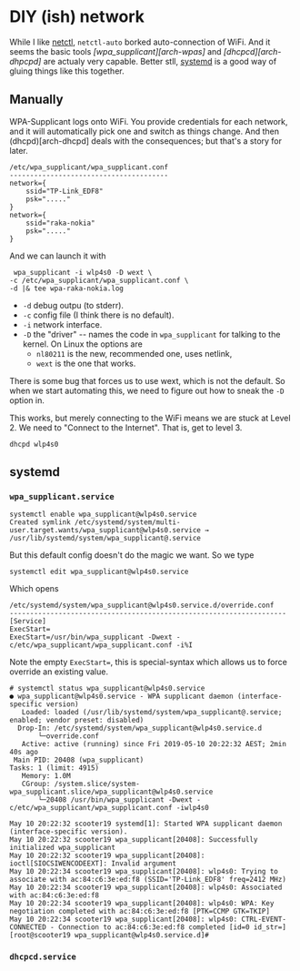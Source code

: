 DIY (ish) network
=================

While I like [netctl](netctl), `netctl-auto` borked auto-connection of WiFi.
And it seems the basic tools *[wpa_supplicant][arch-wpas]* and
*[dhcpcd][arch-dhpcpd]* are actualy very capable.  Better stll,
[systemd][arch-systemd] is a good way of gluing things like this together.


[arch-dhcpcd]: https://wiki.archlinux.org/index.php/Dhcpcd
[arch-systemd]: https://wiki.archlinux.org/index.php/systemd
[arch-wpasupp]: https://wiki.archlinux.org/index.php/WPA_supplicant

Manually
--------

WPA-Supplicant logs onto WiFi.  You provide credentials for each network, and
it will automatically pick one and switch as things change.  And then
(dhcpd)[arch-dhcpd] deals with the consequences; but that's a story for later.

    /etc/wpa_supplicant/wpa_supplicant.conf
    ---------------------------------------
    network={
	    ssid="TP-Link_EDF8"
	    psk="....."
    }
    network={
	    ssid="raka-nokia"
	    psk="....."
    }

And we can launch it with

     wpa_supplicant -i wlp4s0 -D wext \
	-c /etc/wpa_supplicant/wpa_supplicant.conf \
	-d |& tee wpa-raka-nokia.log

* `-d` debug outpu (to stderr).
* `-c` config file (I think there is no default).
* `-i` network interface.
* `-D` the "driver" -- names the code in `wpa_supplicant` for talking to the
  kernel. On Linux the options are
  - `nl80211` is the new, recommended one, uses netlink,
  - `wext` is the one that works.

There is some bug that forces us to use wext, which is not the default.  So
when we start automating this, we need to figure out how to sneak the `-D`
option in.

This works, but merely connecting to the WiFi means we are stuck at Level 2.
We need to "Connect to the Internet".  That is, get to level 3.
    
    dhcpd wlp4s0 

systemd
-------

### `wpa_supplicant.service`

    systemctl enable wpa_supplicant@wlp4s0.service
    Created symlink /etc/systemd/system/multi-user.target.wants/wpa_supplicant@wlp4s0.service → /usr/lib/systemd/system/wpa_supplicant@.service

But this default config doesn't do the magic we want.  So we type

    systemctl edit wpa_supplicant@wlp4s0.service

Which opens

    /etc/systemd/system/wpa_supplicant@wlp4s0.service.d/override.conf
    --------------------------------------------------------------------
    [Service]
    ExecStart=
    ExecStart=/usr/bin/wpa_supplicant -Dwext -c/etc/wpa_supplicant/wpa_supplicant.conf -i%I 

Note the empty `ExecStart=`, this is special-syntax which allows us to force
override an existing value.

    # systemctl status wpa_supplicant@wlp4s0.service
    ● wpa_supplicant@wlp4s0.service - WPA supplicant daemon (interface-specific version)
       Loaded: loaded (/usr/lib/systemd/system/wpa_supplicant@.service; enabled; vendor preset: disabled)
      Drop-In: /etc/systemd/system/wpa_supplicant@wlp4s0.service.d
	       └─override.conf
       Active: active (running) since Fri 2019-05-10 20:22:32 AEST; 2min 40s ago
     Main PID: 20408 (wpa_supplicant)
	Tasks: 1 (limit: 4915)
       Memory: 1.0M
       CGroup: /system.slice/system-wpa_supplicant.slice/wpa_supplicant@wlp4s0.service
	       └─20408 /usr/bin/wpa_supplicant -Dwext -c/etc/wpa_supplicant/wpa_supplicant.conf -iwlp4s0

    May 10 20:22:32 scooter19 systemd[1]: Started WPA supplicant daemon (interface-specific version).
    May 10 20:22:32 scooter19 wpa_supplicant[20408]: Successfully initialized wpa_supplicant
    May 10 20:22:32 scooter19 wpa_supplicant[20408]: ioctl[SIOCSIWENCODEEXT]: Invalid argument
    May 10 20:22:34 scooter19 wpa_supplicant[20408]: wlp4s0: Trying to associate with ac:84:c6:3e:ed:f8 (SSID='TP-Link_EDF8' freq=2412 MHz)
    May 10 20:22:34 scooter19 wpa_supplicant[20408]: wlp4s0: Associated with ac:84:c6:3e:ed:f8
    May 10 20:22:34 scooter19 wpa_supplicant[20408]: wlp4s0: WPA: Key negotiation completed with ac:84:c6:3e:ed:f8 [PTK=CCMP GTK=TKIP]
    May 10 20:22:34 scooter19 wpa_supplicant[20408]: wlp4s0: CTRL-EVENT-CONNECTED - Connection to ac:84:c6:3e:ed:f8 completed [id=0 id_str=]
    [root@scooter19 wpa_supplicant@wlp4s0.service.d]# 


### `dhcpcd.service`
